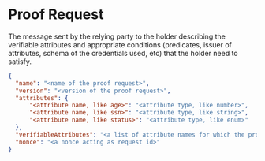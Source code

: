 # Proof Request
The message sent by the relying party to the holder describing the verifiable attributes and appropriate conditions 
(predicates, issuer of attributes, schema of the credentials used, etc) that the holder need to satisfy. 
```json
{
  "name": "<name of the proof request>",
  "version": "<version of the proof request>",
  "attributes": {
      "<attribute name, like age>": "<attribute type, like number>",
      "<attribute name, like ssn>": "<attribute type, like string>",
      "<attribute name, like status>": "<attribute type, like enum>"
  },
  "verifiableAttributes": "<a list of attribute names for which the proof has to be presented>",
  "nonce": "<a nonce acting as request id>"
}
```
